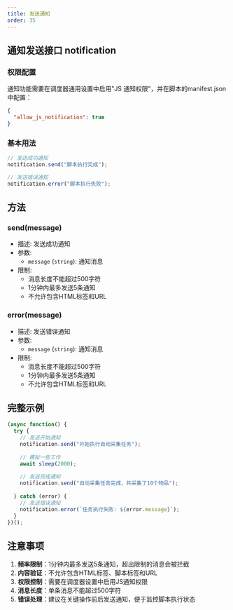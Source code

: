 ```yaml
---
title: 发送通知
order: 35
---
```


## 通知发送接口 notification


### 权限配置

通知功能需要在调度器通用设置中启用"JS 通知权限"，并在脚本的manifest.json中配置：

```json
{
  "allow_js_notification": true
}
```

### 基本用法

```js
// 发送成功通知
notification.send("脚本执行完成");

// 发送错误通知
notification.error("脚本执行失败");
```

## 方法

### send(message)

- 描述: 发送成功通知
- 参数:
  - `message` (`string`): 通知消息
- 限制:
  - 消息长度不能超过500字符
  - 1分钟内最多发送5条通知
  - 不允许包含HTML标签和URL

### error(message)

- 描述: 发送错误通知
- 参数:
  - `message` (`string`): 通知消息
- 限制:
  - 消息长度不能超过500字符
  - 1分钟内最多发送5条通知
  - 不允许包含HTML标签和URL

## 完整示例

```js
(async function() {
  try {
    // 发送开始通知
    notification.send("开始执行自动采集任务");
    
    // 模拟一些工作
    await sleep(2000);
    
    // 发送完成通知
    notification.send("自动采集任务完成，共采集了10个物品");
    
  } catch (error) {
    // 发送错误通知
    notification.error(`任务执行失败: ${error.message}`);
  }
})();
```

## 注意事项

1. **频率限制**：1分钟内最多发送5条通知，超出限制的消息会被拦截
2. **内容验证**：不允许包含HTML标签、脚本标签和URL
3. **权限控制**：需要在调度器设置中启用JS通知权限
4. **消息长度**：单条消息不能超过500字符
5. **错误处理**：建议在关键操作前后发送通知，便于监控脚本执行状态

